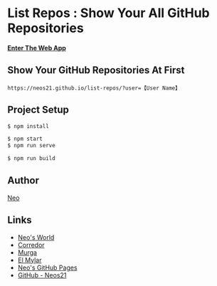 # List Repos : Show Your All GitHub Repositories

__[Enter The Web App](https://neos21.github.io/list-repos/)__


## Show Your GitHub Repositories At First

```
https://neos21.github.io/list-repos/?user=【User Name】
```


## Project Setup

```sh
$ npm install

$ npm start
$ npm run serve

$ npm run build
```

## Author

[Neo](http://neo.s21.xrea.com/)


## Links

- [Neo's World](http://neo.s21.xrea.com/)
- [Corredor](https://neos21.hatenablog.com/)
- [Murga](https://neos21.hatenablog.jp/)
- [El Mylar](https://neos21.hateblo.jp/)
- [Neo's GitHub Pages](https://neos21.github.io/)
- [GitHub - Neos21](https://github.com/Neos21/)
